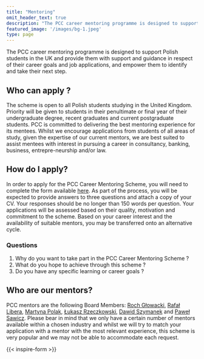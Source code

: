 ```yaml
---
title: "Mentoring"
omit_header_text: true
description: "The PCC career mentoring programme is designed to support Polish students in the UK and provide them with support and guidance in respect of their career goals and job applications, and empower them to identify and take their next step. "
featured_image: '/images/bg-1.jpeg'
type: page
---
```


The PCC career mentoring programme is designed to support Polish students in the UK and provide them with support and guidance in respect of their career goals and job applications, and empower them to identify and take their next step. 

## Who can apply ?

The scheme is open to all Polish students studying in the United Kingdom. Priority will be given to students in their penultimate or final year of their undergraduate degree, recent graduates and current postgraduate students. PCC is committed to delivering the best mentoring experience for its mentees. Whilst we encourage applications from students of all areas of study, given the expertise of our current mentors, we are best suited to assist mentees with interest in pursuing a career in consultancy, banking, business, entrepre-neurship and/or law.

## How do I apply?

In order to apply for the PCC Career Mentoring Scheme, you will need to complete the form available [here](https://pawelsawicz.typeform.com/to/jlizIi). As part of the process, you will be expected to provide answers to three questions and attach a copy of your CV. Your responses should be no longer than 150 words per question. Your applications will be assessed based on their quality, motivation and commitment to the scheme. Based on your career interest and the availability of suitable mentors, you may be transferred onto an alternative cycle.

### Questions

1. Why do you want to take part in the PCC Career Mentoring Scheme ?
2. What do you hope to achieve through this scheme ? 
3. Do you have any specific learning or career goals ?

## Who are our mentors?

PCC mentors are the following Board Members: [Roch Głowacki](https://www.linkedin.com/in/roch-glowacki/), [Rafał Libera](https://www.linkedin.com/in/rafal-libera-a207b52/), [Martyna Polak](https://www.linkedin.com/in/martynapolak/), [Łukasz Rzeczkowski](https://www.linkedin.com/in/lukasz-rzeczkowski/), [Dawid Szymanek](https://www.linkedin.com/in/dawid-szymanek/) and [Paweł Sawicz](https://www.linkedin.com/in/pawel-sawicz-6171a051/). Please bear in mind that we only have a certain number of mentors available within a chosen industry and whilst we will try to match your application with a mentor with the most relevant experience, this scheme is very popular and we may not be able to accommodate each request.

{{< inspire-form >}}